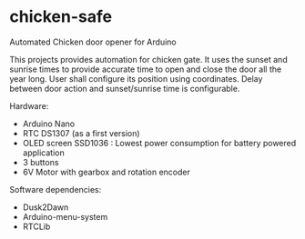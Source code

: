 # chicken-safe
Automated Chicken door opener for Arduino

This projects provides automation for chicken gate. It uses the sunset and sunrise times to provide accurate time to open and close the door all the year long.
User shall configure its position using coordinates. Delay between door action and sunset/sunrise time is configurable.

Hardware:
* Arduino Nano
* RTC DS1307 (as a first version)
* OLED screen SSD1036 : Lowest power consumption for battery powered application
* 3 buttons
* 6V Motor with gearbox and rotation encoder

Software dependencies:
* Dusk2Dawn 
* Arduino-menu-system
* RTCLib
